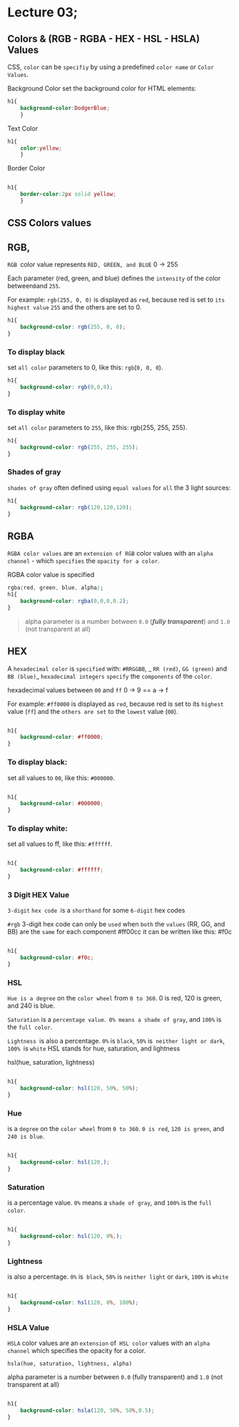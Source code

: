 # Lecture 03;

## Colors & (RGB - RGBA - HEX - HSL - HSLA) Values

CSS, `color` can be `specifiy` by using a predefined `color name` or `Color Values`.

Background Color
set the background color for HTML elements:
```css
h1{
    background-color:DodgerBlue;
    }
```

Text Color
```css
h1{
    color:yellow;
    }
```

Border Color
```css

h1{
    border-color:2px solid yellow;
    }
```

## CSS Colors values

## RGB,
`RGB `color value represents `RED, GREEN, and BLUE`
0 -> 255

Each parameter (red, green, and blue) defines the `intensity` of the color between` 0 `and `255`.

For example:
`rgb(255, 0, 0)` is displayed as `red`, because red is set to `its highest value` `255` and the others are set to 0.
```css
h1{
    background-color: rgb(255, 0, 0);
}
```
### To display black
set `all color` parameters to 0, like this: `rgb`(`0, 0, 0`).
```css
h1{
    background-color: rgb(0,0,0);
}
```
### To display white
set `all color` parameters to `255`, like this: rgb(255, 255, 255).
```css
h1{
    background-color: rgb(255, 255, 255);
}
```
### Shades of gray 
`shades of gray` often defined using `equal values` for `all` the 3 light sources:
```css
h1{
    background-color: rgb(120,120,120);
}
```

## RGBA
`RGBA color values` are an `extension of RGB` color values with an `alpha channel` - which `specifies` the `opacity for a color`.

RGBA color value is specified
```css
rgba(red, green, blue, alpha);
h1{
    background-color: rgba(0,0,0,0.2);
}
```
>alpha parameter is a number between `0.0` (_**fully transparent**_) and `1.0` (not transparent at all)
## HEX

A `hexadecimal color` is `specified` with: `#RRGGBB`, _ `RR (red)`, `GG (green)` and `BB (blue)`_ `hexadecimal integers` `specify` the `components` of the `color`.

hexadecimal values between `00` and `ff`  0 -> 9 == a -> f

For example:
 `#ff0000` is displayed as `red`, because red is set to its `highest` value (`ff`) and the `others are set` to the `lowest` value (`00`).

```css

h1{
    background-color: #ff0000;
}
```
### To display black:
set all values to `00`, like this: `#000000`.
```css

h1{
    background-color: #000000;
}
```
### To display white: 
set all values to ff, like this: 
`#ffffff`.  
```css

h1{
    background-color: #ffffff;
}
```
### 3 Digit HEX Value

`3-digit` `hex code `is a `shorthand` for some `6-digit` hex codes

`#rgb`
3-digit hex code can only be `used` when `both` the `values` (RR, GG, and BB) are the `same` for each component
#ff00cc
it can be written like this: #f0c

```css

h1{
    background-color: #f0c;
}
```
### HSL
`Hue is a degree` on the `color wheel` from `0 to 360`. 0 is red, 120 is green, and 240 is blue.

`Saturation` is a `percentage value`.` 0% means a shade of gray`, and `100%` is the `full color`.

`Lightness `is also a percentage. `0%` is `black`, `50%` is` neither light or dark`, `100% `is `white`
HSL stands for hue, saturation, and lightness

hsl(hue, saturation, lightness)

```css

h1{
    background-color: hsl(120, 50%, 50%);
}
```
### Hue 
is a `degree` on the `color wheel` from `0 to 360`. `0 is red`, `120 is green`, and `240 is blue`.
```css

h1{
    background-color: hsl(120,);
}
```
### Saturation
is a percentage value. `0%` means a `shade of gray`, and `100%` is the `full color`.
```css

h1{
    background-color: hsl(120, 0%,);
}
```
### Lightness
is also a percentage. `0%` is` black`, `50%` is `neither light` or `dark`, `100%` is `white`

```css

h1{
    background-color: hsl(120, 0%, 100%);
}
```
### HSLA Value

`HSLA` color values are an `extension` of` HSL color` values with an `alpha channel` which specifies the opacity for a color.

`hsla(hue, saturation, lightness, alpha)`

alpha parameter is a number between `0.0` (fully transparent) and `1.0` (not transparent at all)

```css

h1{
    background-color: hsla(120, 50%, 50%,0.5);
}
```
